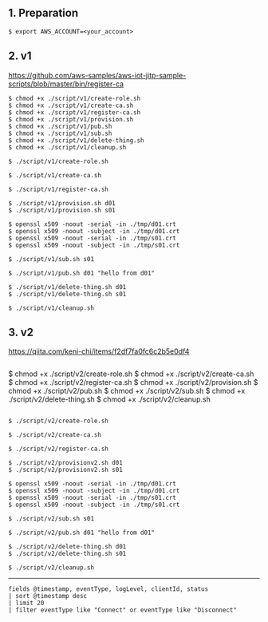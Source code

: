## 1. Preparation




```
$ export AWS_ACCOUNT=<your_account>
```



## 2. v1
https://github.com/aws-samples/aws-iot-jitp-sample-scripts/blob/master/bin/register-ca

```
$ chmod +x ./script/v1/create-role.sh
$ chmod +x ./script/v1/create-ca.sh
$ chmod +x ./script/v1/register-ca.sh
$ chmod +x ./script/v1/provision.sh
$ chmod +x ./script/v1/pub.sh
$ chmod +x ./script/v1/sub.sh
$ chmod +x ./script/v1/delete-thing.sh
$ chmod +x ./script/v1/cleanup.sh
```

```
$ ./script/v1/create-role.sh
```

```
$ ./script/v1/create-ca.sh
```

```
$ ./script/v1/register-ca.sh
```

```
$ ./script/v1/provision.sh d01
$ ./script/v1/provision.sh s01
```

```
$ openssl x509 -noout -serial -in ./tmp/d01.crt
$ openssl x509 -noout -subject -in ./tmp/d01.crt
$ openssl x509 -noout -serial -in ./tmp/s01.crt
$ openssl x509 -noout -subject -in ./tmp/s01.crt
```

```
$ ./script/v1/sub.sh s01
```

```
$ ./script/v1/pub.sh d01 "hello from d01"
```

```
$ ./script/v1/delete-thing.sh d01
$ ./script/v1/delete-thing.sh s01
```

```
$ ./script/v1/cleanup.sh
```

## 3. v2
https://qiita.com/keni-chi/items/f2df7fa0fc6c2b5e0df4

```
```
$ chmod +x ./script/v2/create-role.sh
$ chmod +x ./script/v2/create-ca.sh
$ chmod +x ./script/v2/register-ca.sh
$ chmod +x ./script/v2/provision.sh
$ chmod +x ./script/v2/pub.sh
$ chmod +x ./script/v2/sub.sh
$ chmod +x ./script/v2/delete-thing.sh
$ chmod +x ./script/v2/cleanup.sh
```

```

```
$ ./script/v2/create-role.sh
```

```
$ ./script/v2/create-ca.sh
```

```
$ ./script/v2/register-ca.sh
```

```
$ ./script/v2/provisionv2.sh d01
$ ./script/v2/provisionv2.sh s01
```

```
$ openssl x509 -noout -serial -in ./tmp/d01.crt
$ openssl x509 -noout -subject -in ./tmp/d01.crt
$ openssl x509 -noout -serial -in ./tmp/s01.crt
$ openssl x509 -noout -subject -in ./tmp/s01.crt
```

```
$ ./script/v2/sub.sh s01
```

```
$ ./script/v2/pub.sh d01 "hello from d01"
```

```
$ ./script/v2/delete-thing.sh d01
$ ./script/v2/delete-thing.sh s01
```

```
$ ./script/v2/cleanup.sh
```

-------

```
fields @timestamp, eventType, logLevel, clientId, status
| sort @timestamp desc
| limit 20
| filter eventType like "Connect" or eventType like "Disconnect"

```